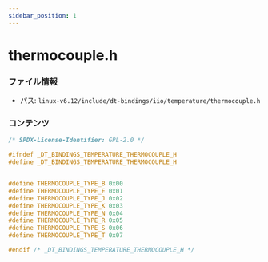 ```yaml
---
sidebar_position: 1
---
```

# thermocouple.h

### ファイル情報

- パス: `linux-v6.12/include/dt-bindings/iio/temperature/thermocouple.h`

### コンテンツ

```h
/* SPDX-License-Identifier: GPL-2.0 */

#ifndef _DT_BINDINGS_TEMPERATURE_THERMOCOUPLE_H
#define _DT_BINDINGS_TEMPERATURE_THERMOCOUPLE_H


#define THERMOCOUPLE_TYPE_B	0x00
#define THERMOCOUPLE_TYPE_E	0x01
#define THERMOCOUPLE_TYPE_J	0x02
#define THERMOCOUPLE_TYPE_K	0x03
#define THERMOCOUPLE_TYPE_N	0x04
#define THERMOCOUPLE_TYPE_R	0x05
#define THERMOCOUPLE_TYPE_S	0x06
#define THERMOCOUPLE_TYPE_T	0x07

#endif /* _DT_BINDINGS_TEMPERATURE_THERMOCOUPLE_H */

```
